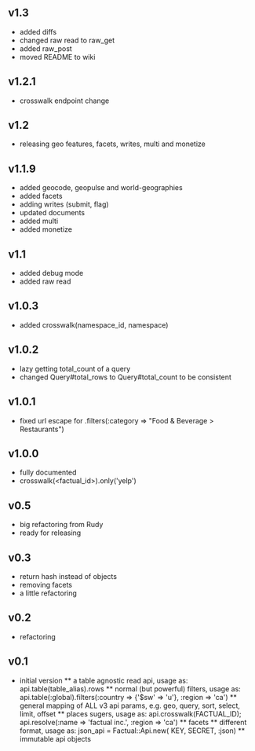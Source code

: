 ## v1.3
* added diffs
* changed raw read to raw_get 
* added raw_post
* moved README to wiki

## v1.2.1
* crosswalk endpoint change

## v1.2
* releasing geo features, facets, writes, multi and monetize

## v1.1.9
* added geocode, geopulse and world-geographies
* added facets
* adding writes (submit, flag)
* updated documents
* added multi
* added monetize

## v1.1
* added debug mode
* added raw read

## v1.0.3
* added crosswalk(namespace_id, namespace)

## v1.0.2
* lazy getting total_count of a query
* changed Query#total_rows to Query#total_count to be consistent

## v1.0.1
* fixed url escape for .filters(:category => "Food & Beverage > Restaurants")

## v1.0.0
* fully documented
* crosswalk(<factual_id>).only('yelp')

## v0.5
* big refactoring from Rudy
* ready for releasing

## v0.3
* return hash instead of objects
* removing facets
* a little refactoring

## v0.2
* refactoring

## v0.1
* initial version
** a table agnostic read api, usage as: api.table(table_alias).rows
** normal (but powerful) filters, usage as: api.table(:global).filters(:country => {'$sw' => 'u'}, :region => 'ca')
** general mapping of ALL v3 api params, e.g. geo, query, sort, select, limit, offset
** places sugers, usage as: api.crosswalk(FACTUAL_ID); api.resolve(:name => 'factual inc.', :region => 'ca')
** facets
** different format, usage as: json_api = Factual::Api.new( KEY, SECRET, :json)
** immutable api objects
